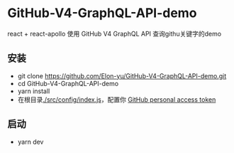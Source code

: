 # GitHub-V4-GraphQL-API-demo

react + react-apollo 使用 GitHub V4 GraphQL API 查询githu关键字的demo

## 安装

- git clone https://github.com/Elon-yu/GitHub-V4-GraphQL-API-demo.git 
- cd GitHub-V4-GraphQL-API-demo
- yarn install
- 在根目录[./src/config/index.js](./src/config/index.js)，配置你 [GitHub personal access token](https://help.github.com/articles/creating-a-personal-access-token-for-the-command-line/)

## 启动

- yarn dev